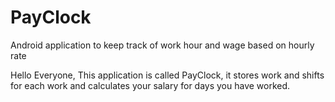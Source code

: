 # PayClock
Android application to keep track of work hour and wage based on hourly rate

Hello Everyone, 
This application is called PayClock, 
it stores work and shifts for each work and calculates your salary for days you have worked.
